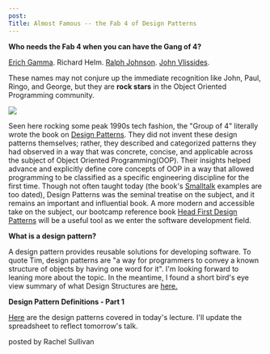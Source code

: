 ```yaml
---
post:
Title: Almost Famous -- the Fab 4 of Design Patterns
---
```


**Who needs the Fab 4 when you can have the Gang of 4?**

<a href="https://en.wikipedia.org/wiki/Erich_Gamma" target="_blank">Erich Gamma</a>. Richard Helm. <a href="https://en.wikipedia.org/wiki/Ralph_Johnson_(computer_scientist)" target="_blank">Ralph Johnson</a>. <a href="https://en.wikipedia.org/wiki/John_Vlissides" target="_blank">John Vlissides</a>.  

These names may not conjure up the immediate recognition like John, Paul, Ringo, and George, but they are **rock stars** in the Object Oriented Programming community.  

![](https://www.ashishvishwakarma.com/GoF-Design-Patterns-by-Example/assets/Gang_Of_Four.gif)

Seen here rocking some peak 1990s tech fashion, the "Group of 4" literally wrote the book on <a href="https://www.amazon.com/Design-Patterns-Elements-Reusable-Object-Oriented/dp/0201633612" target="_blank">Design Patterns</a>.  They did not invent these design patterns themselves; rather, they described and categorized patterns they had observed in a way that was concrete, concise, and applicable across the subject of Object Oriented Programming(OOP).  Their insights helped advance and explicitly define core concepts of OOP in a way that allowed programming to be classified as a specific engineering discipline for the first time. Though not often taught today (the book's <a href="https://en.wikipedia.org/wiki/Smalltalk" target="_blank">Smalltalk</a> examples are too dated), Design Patterns was the seminal treatise on the subject, and it remains an important and influential book. A more modern and accessible take on the subject, our bootcamp reference book <a href="https://www.amazon.com/Head-First-Design-Patterns-Brain-Friendly/dp/0596007124" target="_blank">Head First Design Patterns</a> will be a useful tool as we enter the software development field. 


**What is a design pattern?**

A design pattern provides reusable solutions for developing software. To quote Tim, design patterns are "a way for programmers to convey a known structure of objects by having one word for it".  I'm looking forward to leaning more about the topic. In the meantime, I found a short bird's eye view summary of what Design Structures are <a href="https://techterms.com/definition/design_pattern" target="_blank">here.</a>

**Design Pattern Definitions - Part 1**

<a href="https://docs.google.com/spreadsheets/d/1OlY9JCrjk7uvxffcAcwOa1yOtACNMfv-YUb5PcUrOUI/edit?usp=sharing" target="_blank">Here</a> are the design patterns covered in today's lecture. I'll update the spreadsheet to reflect tomorrow's talk. 

posted by Rachel Sullivan
